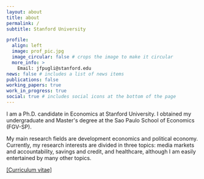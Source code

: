 ```yaml
---
layout: about
title: about
permalink: /
subtitle: Stanford University

profile:
  align: left
  image: prof_pic.jpg
  image_circular: false # crops the image to make it circular
  more_info: >
    Email: jfpugli@stanford.edu
news: false # includes a list of news items
publications: false
working_papers: true
work_in_progress: true
social: true # includes social icons at the bottom of the page
---
```


I am a Ph.D. candidate in Economics at Stanford University. I obtained my undergraduate and Master's degree at the Sao Paulo School of Economics (FGV-SP).

My main research fields are development economics and political economy. Currently, my research interests are divided in three topics: media markets and accountability, savings and credit, and healthcare, although I am easily entertained by many other topics.

<a href="{{ site.baseurl }}/assets/pdf/CV.pdf" target="_blank">[Curriculum vitae]</a>